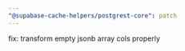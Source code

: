 ```yaml
---
"@supabase-cache-helpers/postgrest-core": patch
---
```


fix: transform empty jsonb array cols properly
